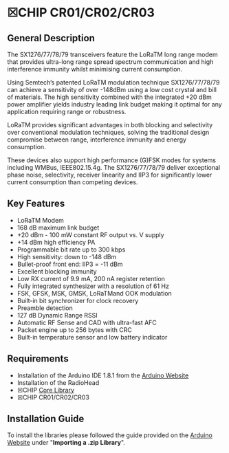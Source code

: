 # ☒CHIP CR01/CR02/CR03

## General Description
The SX1276/77/78/79 transceivers feature the LoRaTM long
range modem that provides ultra-long range spread
spectrum communication and high interference immunity
whilst minimising current consumption.

Using Semtech’s patented LoRaTM modulation technique
SX1276/77/78/79 can achieve a sensitivity of over -148dBm
using a low cost crystal and bill of materials. The high
sensitivity combined with the integrated +20 dBm power
amplifier yields industry leading link budget making it
optimal for any application requiring range or robustness.

LoRaTM provides significant advantages in both blocking
and selectivity over conventional modulation techniques,
solving the traditional design compromise between range,
interference immunity and energy consumption.

These devices also support high performance (G)FSK
modes for systems including WMBus, IEEE802.15.4g. The
SX1276/77/78/79 deliver exceptional phase noise,
selectivity, receiver linearity and IIP3 for significantly lower
current consumption than competing devices.


## Key Features
- LoRaTM Modem
- 168 dB maximum link budget
- +20 dBm - 100 mW constant RF output vs. V supply
- +14 dBm high efficiency PA
- Programmable bit rate up to 300 kbps
- High sensitivity: down to -148 dBm
- Bullet-proof front end: IIP3 = -11 dBm
- Excellent blocking immunity
- Low RX current of 9.9 mA, 200 nA register retention
- Fully integrated synthesizer with a resolution of 61 Hz
- FSK, GFSK, MSK, GMSK, LoRaTMand OOK modulation
- Built-in bit synchronizer for clock recovery
- Preamble detection
- 127 dB Dynamic Range RSSI
- Automatic RF Sense and CAD with ultra-fast AFC
- Packet engine up to 256 bytes with CRC
- Built-in temperature sensor and low battery indicator

## Requirements
- Installation of the Arduino IDE 1.8.1 from the [Arduino Website](https://www.arduino.cc/en/main/software)
- Installation of the RadioHead
- ☒CHIP [Core Library](https://github.com/xinabox/xCore)
- ☒CHIP CR01/CR02/CR03

## Installation Guide
To install the libraries please followed the guide provided on the [Arduino Website](https://www.arduino.cc/en/Guide/Libraries) under "**Importing a .zip Library**".


